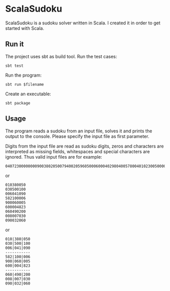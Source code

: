 # ScalaSudoku

ScalaSudoku is a sudoku solver written in Scala. I created it in order to get started with Scala. 

## Run it

The project uses sbt as build tool. Run the test cases:

    sbt test
    
Run the program:

    sbt run $filename

Create an executable:

    sbt package
    
## Usage

The program reads a sudoku from an input file, solves it and prints the output to the console. Please specify the input file as first parameter.

Digits from the input file are read as sudoku digits, zeros and characters are interpreted as missing fields, whitespaces and special characters are ignored. Thus valid input files are for example:

```
040723000000009003802050079400205960500060004029804005780040102300500000000178030
```

or

```
010380050
030500100
006041090
582100006
900060005
600004823
060490200
008007030
090032060
```

or

```
010|380|050
030|500|100
006|041|090
-----------
582|100|006
900|060|005
600|004|823
-----------
060|490|200
008|007|030
090|032|060
```
